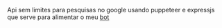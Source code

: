 Api sem limites para pesquisas no google usando puppeteer e expressjs que serve para alimentar o meu 
<a href="https://github.com/theJoseNeto/Telegram-bot" target="_blank">bot</a>